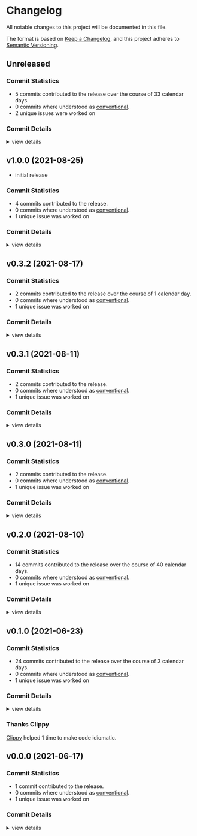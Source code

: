 # Changelog

All notable changes to this project will be documented in this file.

The format is based on [Keep a Changelog](https://keepachangelog.com/en/1.0.0/),
and this project adheres to [Semantic Versioning](https://semver.org/spec/v2.0.0.html).

## Unreleased

### Commit Statistics

<csr-read-only-do-not-edit/>

 - 5 commits contributed to the release over the course of 33 calendar days.
 - 0 commits where understood as [conventional](https://www.conventionalcommits.org).
 - 2 unique issues were worked on

### Commit Details

<csr-read-only-do-not-edit/>

<details><summary>view details</summary>

 * **#198**
    - Rebuild all changelogs to assure properly ordered headlines (cfcaa66)
    - Sort all commits by time, descending… (7c37a3d)
    - greatly reduce changelog size now that the traversal fix is applied (3924c03)
    - Fixup remaining changelogs… (0ac488a)
 * **Uncategorized**
    - Merge pull request #172 from mellowagain/main (61aebbf)
</details>

## v1.0.0 (2021-08-25)

- initial release

### Commit Statistics

<csr-read-only-do-not-edit/>

 - 4 commits contributed to the release.
 - 0 commits where understood as [conventional](https://www.conventionalcommits.org).
 - 1 unique issue was worked on

### Commit Details

<csr-read-only-do-not-edit/>

<details><summary>view details</summary>

 * **Uncategorized**
    - Release git-lock v1.0.0 (f38f72c)
    - Release git-tempfile v1.0.0 (1238535)
    - [stability #171] prepare git-lock and git-tempfile release (3a1cf4d)
    - [stability #171] Prime git-tempfile and git-lock for release (01278fe)
</details>

## v0.3.2 (2021-08-17)

### Commit Statistics

<csr-read-only-do-not-edit/>

 - 2 commits contributed to the release over the course of 1 calendar day.
 - 0 commits where understood as [conventional](https://www.conventionalcommits.org).
 - 1 unique issue was worked on

### Commit Details

<csr-read-only-do-not-edit/>

<details><summary>view details</summary>

 * **Uncategorized**
    - Release git-lock v0.3.2 (a5ea2e7)
    - Apply nightly rustfmt rules. (5e0edba)
</details>

## v0.3.1 (2021-08-11)

### Commit Statistics

<csr-read-only-do-not-edit/>

 - 2 commits contributed to the release.
 - 0 commits where understood as [conventional](https://www.conventionalcommits.org).
 - 1 unique issue was worked on

### Commit Details

<csr-read-only-do-not-edit/>

<details><summary>view details</summary>

 * **Uncategorized**
    - (cargo-release) version 0.3.1 (168f5a0)
    - [lock #154] add io impls for `File` (be62a8b)
</details>

## v0.3.0 (2021-08-11)

### Commit Statistics

<csr-read-only-do-not-edit/>

 - 2 commits contributed to the release.
 - 0 commits where understood as [conventional](https://www.conventionalcommits.org).
 - 1 unique issue was worked on

### Commit Details

<csr-read-only-do-not-edit/>

<details><summary>view details</summary>

 * **Uncategorized**
    - (cargo-release) version 0.3.0 (263088b)
    - (cargo-release) version 0.6.0 (d58f37e)
</details>

## v0.2.0 (2021-08-10)

### Commit Statistics

<csr-read-only-do-not-edit/>

 - 14 commits contributed to the release over the course of 40 calendar days.
 - 0 commits where understood as [conventional](https://www.conventionalcommits.org).
 - 1 unique issue was worked on

### Commit Details

<csr-read-only-do-not-edit/>

<details><summary>view details</summary>

 * **Uncategorized**
    - (cargo-release) version 0.2.0 (20d8e27)
    - (cargo-release) version 0.5.0 (0e11e98)
    - Bump fastrand from 1.4.1 to 1.5.0 (b138b43)
    - [ref] fix docs (536555d)
    - [ref] fix build (b4dcdfc)
    - [lock] support recoverable commits (b2217e7)
    - [lock] refactor (48861b2)
    - [lock] FAIL: trying to make peristence recoverable… (1fcdd1e)
    - [ref] try fix windows, once again (95e74dd)
    - [lock] access to the locked resource path (797bafa)
    - [lock] allow accessing the lock file path more easily (b808b00)
    - [lock] Fix handling of .lock extension on files without extension (64ac60d)
    - [lock] close file lock and commit markers (f700821)
    - [lock] Marker commit with runtime check for protection (b747814)
</details>

## v0.1.0 (2021-06-23)

### Commit Statistics

<csr-read-only-do-not-edit/>

 - 24 commits contributed to the release over the course of 3 calendar days.
 - 0 commits where understood as [conventional](https://www.conventionalcommits.org).
 - 1 unique issue was worked on

### Commit Details

<csr-read-only-do-not-edit/>

<details><summary>view details</summary>

 * **Uncategorized**
    - (cargo-release) version 0.1.0 (60d48b0)
    - (cargo-release) version 0.4.0 (4512798)
    - [lock] capture amount of attempts taken when obtaining a lock (7fafa3e)
    - [lock] validate error message when waiting for some tim (34d3c5a)
    - [lock] the first test for lock failure (immediate mode) (2d67a0e)
    - [lock] add [must_use = "reason"] attribute where it matters (813c46b)
    - thanks clippy (29782e8)
    - [lock] lock acquire with backoff, but without test for now (bb2ba81)
    - [lock] prevent flakyness due to rounding or something (6f8fbcc)
    - [lock] refactor (ddc2170)
    - [lock] remaining test for everything proper exponential backoff needs (368d994)
    - [lock] support for randomization (220eb99)
    - [lock] better overshoot test for exponential backoff (62c17d8)
    - [lock] a sketch of exponential backoff, without rnadomization (55670b4)
    - [lock] refactor, remaining docs (956e69f)
    - [lock] tests green (3706b26)
    - [lock] creation of lockfiles, with immediate failure mode (fda7da8)
    - [lock] first tests and a lot of refactoring (3c34194)
    - [lock] even more sketched out API (0dc88c9)
    - [lock] refactor; Marker is definitely not necessary… (6af84c9)
    - [lock] test what happens if multiple tempfiles are created (17942c7)
    - [lock] sketch API (f0e1427)
    - (cargo-release) version 0.3.0 (92f3a83)
    - (cargo-release) version 0.2.0 (7c2eb36)
</details>

### Thanks Clippy

<csr-read-only-do-not-edit/>

[Clippy](https://github.com/rust-lang/rust-clippy) helped 1 time to make code idiomatic. 

## v0.0.0 (2021-06-17)

### Commit Statistics

<csr-read-only-do-not-edit/>

 - 1 commit contributed to the release.
 - 0 commits where understood as [conventional](https://www.conventionalcommits.org).
 - 1 unique issue was worked on

### Commit Details

<csr-read-only-do-not-edit/>

<details><summary>view details</summary>

 * **Uncategorized**
    - [lock] frame for git-lock crate (e6bc87d)
</details>

